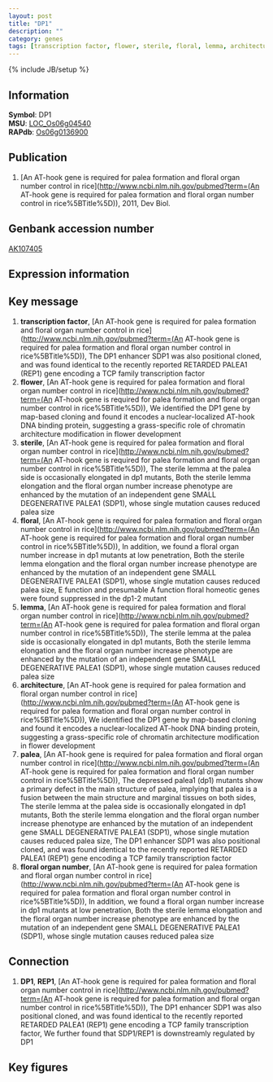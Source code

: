 ```yaml
---
layout: post
title: "DP1"
description: ""
category: genes
tags: [transcription factor, flower, sterile, floral, lemma, architecture, palea, floral organ number, Gene]
---
```

{% include JB/setup %}

## Information
__Symbol__: DP1  
__MSU__: [LOC_Os06g04540](http://rice.plantbiology.msu.edu/cgi-bin/ORF_infopage.cgi?orf=LOC_Os06g04540)  
__RAPdb__: [Os06g0136900](http://rapdb.dna.affrc.go.jp/viewer/gbrowse_details/irgsp1?name=Os06g0136900)  

## Publication
1. [An AT-hook gene is required for palea formation and floral organ number control in rice](http://www.ncbi.nlm.nih.gov/pubmed?term=(An AT-hook gene is required for palea formation and floral organ number control in rice%5BTitle%5D)), 2011, Dev Biol.

## Genbank accession number
[AK107405](http://www.ncbi.nlm.nih.gov/nuccore/AK107405)

## Expression information

## Key message
1. __transcription factor__, [An AT-hook gene is required for palea formation and floral organ number control in rice](http://www.ncbi.nlm.nih.gov/pubmed?term=(An AT-hook gene is required for palea formation and floral organ number control in rice%5BTitle%5D)),  The DP1 enhancer SDP1 was also positional cloned, and was found identical to the recently reported RETARDED PALEA1 (REP1) gene encoding a TCP family transcription factor
2. __flower__, [An AT-hook gene is required for palea formation and floral organ number control in rice](http://www.ncbi.nlm.nih.gov/pubmed?term=(An AT-hook gene is required for palea formation and floral organ number control in rice%5BTitle%5D)),  We identified the DP1 gene by map-based cloning and found it encodes a nuclear-localized AT-hook DNA binding protein, suggesting a grass-specific role of chromatin architecture modification in flower development
3. __sterile__, [An AT-hook gene is required for palea formation and floral organ number control in rice](http://www.ncbi.nlm.nih.gov/pubmed?term=(An AT-hook gene is required for palea formation and floral organ number control in rice%5BTitle%5D)),  The sterile lemma at the palea side is occasionally elongated in dp1 mutants, Both the sterile lemma elongation and the floral organ number increase phenotype are enhanced by the mutation of an independent gene SMALL DEGENERATIVE PALEA1 (SDP1), whose single mutation causes reduced palea size
4. __floral__, [An AT-hook gene is required for palea formation and floral organ number control in rice](http://www.ncbi.nlm.nih.gov/pubmed?term=(An AT-hook gene is required for palea formation and floral organ number control in rice%5BTitle%5D)),  In addition, we found a floral organ number increase in dp1 mutants at low penetration, Both the sterile lemma elongation and the floral organ number increase phenotype are enhanced by the mutation of an independent gene SMALL DEGENERATIVE PALEA1 (SDP1), whose single mutation causes reduced palea size, E function and presumable A function floral homeotic genes were found suppressed in the dp1-2 mutant
5. __lemma__, [An AT-hook gene is required for palea formation and floral organ number control in rice](http://www.ncbi.nlm.nih.gov/pubmed?term=(An AT-hook gene is required for palea formation and floral organ number control in rice%5BTitle%5D)),  The sterile lemma at the palea side is occasionally elongated in dp1 mutants, Both the sterile lemma elongation and the floral organ number increase phenotype are enhanced by the mutation of an independent gene SMALL DEGENERATIVE PALEA1 (SDP1), whose single mutation causes reduced palea size
6. __architecture__, [An AT-hook gene is required for palea formation and floral organ number control in rice](http://www.ncbi.nlm.nih.gov/pubmed?term=(An AT-hook gene is required for palea formation and floral organ number control in rice%5BTitle%5D)),  We identified the DP1 gene by map-based cloning and found it encodes a nuclear-localized AT-hook DNA binding protein, suggesting a grass-specific role of chromatin architecture modification in flower development
7. __palea__, [An AT-hook gene is required for palea formation and floral organ number control in rice](http://www.ncbi.nlm.nih.gov/pubmed?term=(An AT-hook gene is required for palea formation and floral organ number control in rice%5BTitle%5D)),  The depressed palea1 (dp1) mutants show a primary defect in the main structure of palea, implying that palea is a fusion between the main structure and marginal tissues on both sides, The sterile lemma at the palea side is occasionally elongated in dp1 mutants, Both the sterile lemma elongation and the floral organ number increase phenotype are enhanced by the mutation of an independent gene SMALL DEGENERATIVE PALEA1 (SDP1), whose single mutation causes reduced palea size, The DP1 enhancer SDP1 was also positional cloned, and was found identical to the recently reported RETARDED PALEA1 (REP1) gene encoding a TCP family transcription factor
8. __floral organ number__, [An AT-hook gene is required for palea formation and floral organ number control in rice](http://www.ncbi.nlm.nih.gov/pubmed?term=(An AT-hook gene is required for palea formation and floral organ number control in rice%5BTitle%5D)),  In addition, we found a floral organ number increase in dp1 mutants at low penetration, Both the sterile lemma elongation and the floral organ number increase phenotype are enhanced by the mutation of an independent gene SMALL DEGENERATIVE PALEA1 (SDP1), whose single mutation causes reduced palea size

## Connection
1. __DP1__, __REP1__, [An AT-hook gene is required for palea formation and floral organ number control in rice](http://www.ncbi.nlm.nih.gov/pubmed?term=(An AT-hook gene is required for palea formation and floral organ number control in rice%5BTitle%5D)),  The DP1 enhancer SDP1 was also positional cloned, and was found identical to the recently reported RETARDED PALEA1 (REP1) gene encoding a TCP family transcription factor, We further found that SDP1/REP1 is downstreamly regulated by DP1

## Key figures


